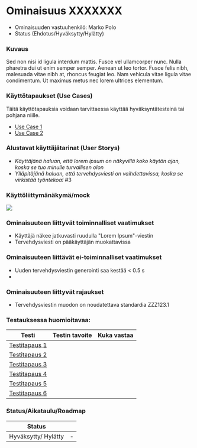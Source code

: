# Ominaisuus XXXXXXX

* Ominaisuuden vastuuhenkilö: Marko Polo
* Status (Ehdotus/Hyväksytty/Hylätty)

### Kuvaus

Sed non nisi id ligula interdum mattis. Fusce vel ullamcorper nunc. Nulla pharetra dui ut enim semper semper. Aenean ut leo tortor. Fusce felis nibh, malesuada vitae nibh at, rhoncus feugiat leo. Nam vehicula vitae ligula vitae condimentum. Ut maximus metus nec lorem ultrices elementum.


### Käyttötapaukset (Use Cases)

Täitä käyttötapauksia voidaan tarvittaessa käyttää hyväksyntätesteinä tai pohjana niille.

* [Use Case 1](https://github.com/JAMK-IT/TT0S0100-software-desing-and-testing/blob/master/pohja-kayttotapauskuvaus.md)
* [Use Case 2](https://github.com/JAMK-IT/TT0S0100-software-desing-and-testing/blob/master/pohja-kayttotapauskuvaus.md)


### Alustavat käyttäjätarinat (User Storys)

* _Käyttäjänä haluan, että lorem ipsum on näkyvillä koko käytön ajan, koska se tuo minulle turvallisen olon_
* _Ylläpitäjänä haluan, että tervehdysviesti on vaihdettavissa, koska se virkistää työntekoa!_
#3

### Käyttöliittymänäkymä/mock

![](https://openclipart.org/image/300px/svg_to_png/178764/1370010418.png&disposition=attachment)


### Ominaisuuteen liittyvät toiminnalliset vaatimukset

* Käyttäjä näkee jatkuvasti ruudulla "Lorem Ipsum"-viestin
* Tervehdysviesti on pääkäyttäjän muokattavissa

### Ominaisuuteen liittävät ei-toiminnalliset vaatimukset

* Uuden tervehdysviestin generointi saa kestää < 0.5 s
* 

### Ominaisuuteen liittyvät rajaukset

* Tervehdysviestin muodon on noudatettava standardia ZZZ123.1


### Testauksessa huomioitavaa:

| Testi  | Testin tavoite  | Kuka vastaa  |
|:-: | :-:|:-:|
| [Testitapaus 1](https://github.com/JAMK-IT/TTOS0100-Ohjelmistosuunnittelu-ja-testaus/blob/master/pohja-testitapaus.md)  |  |  |
| [Testitapaus 2](https://github.com/JAMK-IT/TTOS0100-Ohjelmistosuunnittelu-ja-testaus/blob/master/pohja-testitapaus.md)  |  |  |
| [Testitapaus 3](https://github.com/JAMK-IT/TTOS0100-Ohjelmistosuunnittelu-ja-testaus/blob/master/pohja-testitapaus.md)  |  |  |
| [Testitapaus 4](https://github.com/JAMK-IT/TTOS0100-Ohjelmistosuunnittelu-ja-testaus/blob/master/pohja-testitapaus.md)  |  |  |
| [Testitapaus 5](https://github.com/JAMK-IT/TTOS0100-Ohjelmistosuunnittelu-ja-testaus/blob/master/pohja-testitapaus.md)  |  |  |
| [Testitapaus 6](https://github.com/JAMK-IT/TTOS0100-Ohjelmistosuunnittelu-ja-testaus/blob/master/pohja-testitapaus.md)  |  |  |


### Status/Aikataulu/Roadmap

| Status | |
|:----:|:----:|
| Hyväksytty/ Hylätty | - |




